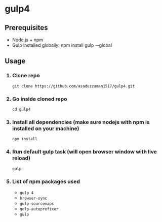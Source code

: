 # gulp4
<h2>Prerequisites</h2>
<ul>
  <li>Node.js + npm</li>
  <li>Gulp installed globally: npm install gulp --global</li>
</ul>

<h2>Usage</h2>
<ol>
  <h3><li>Clone repo</li></h3>
  <code>git clone https://github.com/asaduzzaman1517/gulp4.git</code>
  <h3><li>Go inside cloned repo</li></h3>
  <code>cd gulp4</code>
  <h3><li>Install all dependencies (make sure nodejs with npm is installed on your machine)</li></h3>
  <code>npm install</code>
  <h3><li>Run default gulp task (will open browser window with live reload)</li></h3>
  <code>gulp</code>
  <h3><li>List of npm packages used</li></h3>
  <ul><li><code>gulp 4</code></li>
  <li><code>browser-sync</code></li>
  <li><code>gulp-sourcemaps</code></li>
  <li><code>gulp-autoprefixer</code></li>
  <li><code>gulp</code></li>
</ol>
